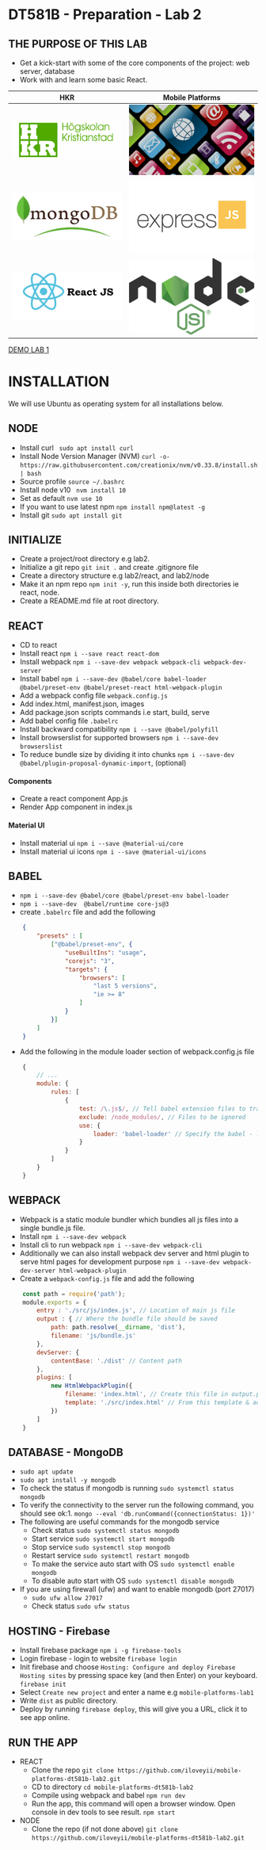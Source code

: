 DT581B - Preparation - Lab 2
=====================================


## THE PURPOSE OF THIS LAB
   * Get a kick-start with some of the core components of the project: web server, database
   * Work with and learn some basic React.

HKR                   |  Mobile Platforms
:-------------------------:|:-------------------------:
![hkr](https://github.com/iloveyii/mobile-platforms-dt581b-lab2/blob/master/react/public/images/hkr.png)  |  ![DT581B](https://github.com/iloveyii/mobile-platforms-dt581b-lab2/blob/master/react/public/images/dt581b.png)
![mongo](https://github.com/iloveyii/mobile-platforms-dt581b-lab2/blob/master/react/public/images/mongodb.png)  |  ![express](https://github.com/iloveyii/mobile-platforms-dt581b-lab2/blob/master/react/public/images/expressjs.png)
![react](https://github.com/iloveyii/mobile-platforms-dt581b-lab2/blob/master/react/public/images/reactjs.png)  |  ![node](https://github.com/iloveyii/mobile-platforms-dt581b-lab2/blob/master/react/public/images/nodejs.png)
  

[DEMO LAB 1](https://mobile-platforms-lab2.web.app/)


# INSTALLATION
We will use Ubuntu as operating system for all installations below.

## NODE
   * Install curl
   ` sudo apt install curl`
   * Install Node Version Manager (NVM) 
   ` curl -o- https://raw.githubusercontent.com/creationix/nvm/v0.33.8/install.sh | bash `
   * Source profile ` source ~/.bashrc `
   * Install node v10 ` nvm install 10`
   * Set as default ` nvm use 10 `
   * If you want to use latest npm ` npm install npm@latest -g `
   * Install git `sudo apt install git`
   
## INITIALIZE
   * Create a project/root directory e.g lab2.
   * Initialize a git repo `git init .` and create .gitignore file
   * Create a directory structure e.g lab2/react, and lab2/node
   * Make it an npm repo `npm init -y`, run this inside both directories ie react, node.
   * Create a README.md file at root directory.
   
## REACT
   * CD to react
   * Install react `npm i --save react react-dom`
   * Install webpack `npm i --save-dev webpack webpack-cli webpack-dev-server`
   * Install babel `npm i --save-dev @babel/core babel-loader @babel/preset-env @babel/preset-react html-webpack-plugin`
   * Add a webpack config file `webpack.config.js`
   * Add index.html, manifest.json, images
   * Add package.json scripts commands i.e start, build, serve
   * Add babel config file `.babelrc`
   * Install backward compatibility `npm i --save @babel/polyfill`
   * Install browserslist for supported browsers `npm i --save-dev browserslist`
   * To reduce bundle size by dividing it into chunks `npm i --save-dev @babel/plugin-proposal-dynamic-import`, (optional)
  
#### Components
   * Create a react component App.js
   * Render App component in index.js
 
#### Material UI
   * Install material ui `npm i --save @material-ui/core`
   * Install material ui icons `npm i --save @material-ui/icons`
 
 
## BABEL
   * `npm i --save-dev @babel/core @babel/preset-env babel-loader`
   * `npm i --save-dev  @babel/runtime core-js@3`
   * create `.babelrc` file and add the following
```json
    {
        "presets" : [
            ["@babel/preset-env", {
                "useBuiltIns": "usage",
                "corejs": "3",
                "targets": {
                    "browsers": [
                        "last 5 versions",
                        "ie >= 8"
                    ]
                }
            }]
        ]
    }
```
  * Add the following in the module loader section of webpack.config.js file
```javascript
    {
        // ...
        module: {
            rules: [
                {
                    test: /\.js$/, // Tell babel extension files to transpile
                    exclude: /node_modules/, // Files to be ignored
                    use: {
                        loader: 'babel-loader' // Specify the babel - loader
                    } 
                }
            ]
        }
    }
```
   
## WEBPACK
   * Webpack is a static module bundler which bundles all js files into a single bundle.js file.
   * Install `npm i --save-dev webpack`
   * Install cli to run webpack `npm i --save-dev webpack-cli`
   * Additionally we can also install webpack dev server and html plugin to serve html pages for development purpose
    `npm i --save-dev webpack-dev-server html-webpack-plugin`
   * Create a `webpack-config.js` file and add the following
```javascript
    const path = require('path');
    module.exports = {
        entry : './src/js/index.js', // Location of main js file
        output : { // Where the bundle file should be saved
            path: path.resolve(__dirname, 'dist'),
            filename: 'js/bundle.js'
        },
        devServer: {
            contentBase: './dist' // Content path   
        },
        plugins: [
            new HtmlWebpackPlugin({
                filename: 'index.html', // Create this file in output.path
                template: './src/index.html' // From this template & add script tag for bundle.js
            })
        ]
    }

```
   
## DATABASE - MongoDB
   * `sudo apt update`
   * `sudo apt install -y mongodb`
   * To check the status if mongodb is running
     `sudo systemctl status mongodb`
   * To verify the connectivity to the server run the following command, you should see ok:1.
    `mongo --eval 'db.runCommand({connectionStatus: 1})' `
   * The following are useful commands for the mongodb service
        * Check status `sudo systemctl status mongodb`
        * Start service `sudo systemctl start mongodb`
        * Stop service `sudo systemctl stop mongodb`
        * Restart service `sudo systemctl restart mongodb`
        * To make the service auto start with OS `sudo systemctl enable mongodb`
        * To disable auto start with OS `sudo systemctl disable mongodb`
   * If you are using firewall (ufw) and want to enable mongodb (port 27017)
        * `sudo ufw allow 27017`
        * Check status `sudo ufw status`
## HOSTING - Firebase
   * Install firebase package
     `npm i -g firebase-tools`
   * Login firebase - login to website
     `firebase login`
   * Init firebase and choose `Hosting: Configure and deploy Firebase Hosting sites` by pressing space key (and then Enter) on your keyboard.
     `firebase init`
   * Select `Create new project` and enter a name e.g `mobile-platforms-lab1`
   * Write `dist` as public directory.
   * Deploy by running  `firebase deploy`, this will give you a URL, click it to see app online.
   
     
## RUN THE APP
   * REACT 
       * Clone the repo
         `git clone https://github.com/iloveyii/mobile-platforms-dt581b-lab2.git`
       * CD to directory
         `cd mobile-platforms-dt581b-lab2`
       * Compile using webpack and babel
         `npm run dev`
       * Run the app, this command will open a browser window. Open console in dev tools to see result.
         `npm start`
   * NODE
       * Clone the repo (if not done above)
         `git clone https://github.com/iloveyii/mobile-platforms-dt581b-lab2.git`
